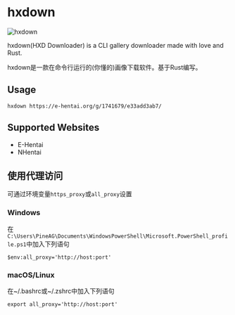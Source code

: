 # hxdown
![hxdown](https://github.com/PineAG/hxdown/actions/workflows/rust.yml/badge.svg)

hxdown(HXD Downloader) is a CLI gallery downloader made with love and Rust.

hxdown是一款在命令行运行的(你懂的)画像下载软件。基于Rust编写。

## Usage

```
hxdown https://e-hentai.org/g/1741679/e33add3ab7/
```

## Supported Websites
* E-Hentai
* NHentai

## 使用代理访问
可通过环境变量`https_proxy`或`all_proxy`设置

### Windows

在`C:\Users\PineAG\Documents\WindowsPowerShell\Microsoft.PowerShell_profile.ps1`中加入下列语句

```
$env:all_proxy='http://host:port'
```

### macOS/Linux

在~/.bashrc或~/.zshrc中加入下列语句

```
export all_proxy='http://host:port'
```
